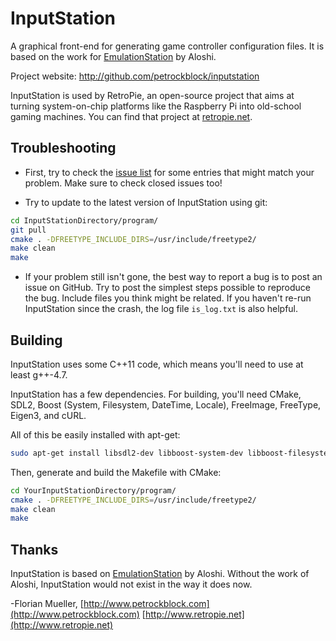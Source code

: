 # InputStation

A graphical front-end for generating game controller configuration files. It is based on the work for [EmulationStation](https://www.github.com/aloshi/EmulationStation) by Aloshi.

Project website: http://github.com/petrockblock/inputstation

InputStation is used by RetroPie, an open-source project that aims at turning system-on-chip platforms like the Raspberry Pi into old-school gaming machines. You can find that project at [retropie.net](http://retropie.net).


## Troubleshooting

- First, try to check the [issue list](https://github.com/petrockblog/InputStation/issues?state=open) for some entries that might match your problem.  Make sure to check closed issues too!

- Try to update to the latest version of InputStation using git:
```bash
cd InputStationDirectory/program/
git pull
cmake . -DFREETYPE_INCLUDE_DIRS=/usr/include/freetype2/
make clean
make
```

- If your problem still isn't gone, the best way to report a bug is to post an issue on GitHub. Try to post the simplest steps possible to reproduce the bug. Include files you think might be related. If you haven't re-run InputStation since the crash, the log file `is_log.txt` is also helpful.

## Building

InputStation uses some C++11 code, which means you'll need to use at least g++-4.7.

InputStation has a few dependencies. For building, you'll need CMake, SDL2, Boost (System, Filesystem, DateTime, Locale), FreeImage, FreeType, Eigen3, and cURL.

All of this be easily installed with apt-get:
```bash
sudo apt-get install libsdl2-dev libboost-system-dev libboost-filesystem-dev libboost-date-time-dev libboost-locale-dev libfreeimage-dev libfreetype6-dev libeigen3-dev libcurl4-openssl-dev libasound2-dev libgl1-mesa-dev build-essential cmake fonts-droid
```

Then, generate and build the Makefile with CMake:
```bash
cd YourInputStationDirectory/program/
cmake . -DFREETYPE_INCLUDE_DIRS=/usr/include/freetype2/
make clean
make
```


## Thanks

InputStation is based on [EmulationStation](http://www.emulationstation.org) by Aloshi. Without the work of Aloshi, InputStation would not exist in the way it does now.


-Florian Mueller,
[http://www.petrockblock.com](http://www.petrockblock.com)
[http://www.retropie.net](http://www.retropie.net)

